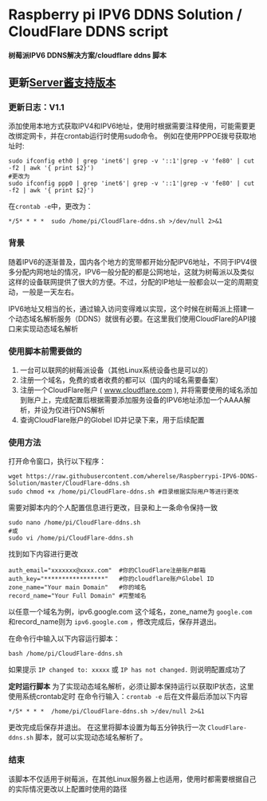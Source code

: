 # Raspberry pi IPV6 DDNS Solution / CloudFlare DDNS script

#### 树莓派IPV6 DDNS解决方案/cloudflare ddns 脚本

## 更新[Server酱支持版本](https://github.com/wherelse/Raspberrypi-IPV6-DDNS-Solution/tree/ServerPush) 

### 更新日志：V1.1

添加使用本地方式获取IPV4和IPV6地址，使用时根据需要注释使用，可能需要更改绑定网卡，并在crontab运行时使用sudo命令。
例如在使用PPPOE拨号获取地址时:
```shell
sudo ifconfig eth0 | grep 'inet6'| grep -v '::1'|grep -v 'fe80' | cut -f2 | awk '{ print $2}')
#更改为
sudo ifconfig ppp0 | grep 'inet6'| grep -v '::1'|grep -v 'fe80' | cut -f2 | awk '{ print $2}')
```
在`crontab -e`中，更改为：
```shell
*/5* * * *  sudo /home/pi/CloudFlare-ddns.sh >/dev/null 2>&1
```

### 背景
随着IPV6的逐渐普及，国内各个地方的宽带都开始分配IPV6地址，不同于IPV4很多分配内网地址的情况，IPV6一般分配的都是公网地址，这就为树莓派以及类似这样的设备联网提供了很大的方便。不过，分配的IP地址一般都会以一定的周期变动，一般是一天左右。

IPV6地址又相当的长，通过输入访问变得难以实现，这个时候在树莓派上搭建一个动态域名解析服务（DDNS）就很有必要。在这里我们使用CloudFlare的API接口来实现动态域名解析

### 使用脚本前需要做的
1. 一台可以联网的树莓派设备（其他Linux系统设备也是可以的）
2. 注册一个域名，免费的或者收费的都可以（国内的域名需要备案）
3. 注册一个CloudFlare账户 ( www.cloudflare.com ), 并将需要使用的域名添加到账户上，完成配置后根据需要添加服务设备的IPV6地址添加一个AAAA解析，并设为仅进行DNS解析
4. 查询CloudFlare账户的Globel ID并记录下来，用于后续配置

### 使用方法
打开命令窗口，执行以下程序：
```shell
wget https://raw.githubusercontent.com/wherelse/Raspberrypi-IPV6-DDNS-Solution/master/CloudFlare-ddns.sh
sudo chmod +x /home/pi/CloudFlare-ddns.sh #目录根据实际用户等进行更改
```
需要对脚本内的个人配置信息进行更改，目录和上一条命令保持一致
```shell
sudo nano /home/pi/CloudFlare-ddns.sh
#或
sudo vi /home/pi/CloudFlare-ddns.sh
```
找到如下内容进行更改
```shell
auth_email="xxxxxxx@xxxx.com"  #你的CloudFlare注册账户邮箱
auth_key="*****************"   #你的cloudflare账户Globel ID 
zone_name="Your main Domain"   #你的域名
record_name="Your Full Domain" #完整域名
```
以任意一个域名为例，ipv6.google.com 这个域名，zone_name为 `google.com` 和record_name则为 `ipv6.google.com` ，修改完成后，保存并退出。

在命令行中输入以下内容运行脚本：
```shell
bash /home/pi/CloudFlare-ddns.sh
```
如果提示 `IP changed to: xxxxx` 或 `IP has not changed.` 则说明配置成功了

**定时运行脚本**
为了实现动态域名解析，必须让脚本保持运行以获取IP状态，这里使用系统crontab定时
在命令行输入：`crontab -e` 后在文件最后添加以下内容
```shell
*/5* * * *  /home/pi/CloudFlare-ddns.sh >/dev/null 2>&1
```
更改完成后保存并退出。
在这里将脚本设置为每五分钟执行一次 `CloudFlare-ddns.sh` 脚本，就可以实现动态域名解析了。

### 结束
该脚本不仅适用于树莓派，在其他Linux服务器上也适用，使用时都需要根据自己的实际情况更改以上配置时使用的路径